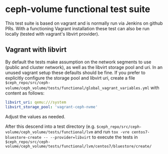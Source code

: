 # ceph-volume functional test suite

This test suite is based on vagrant and is normally run via Jenkins on github
PRs. With a functioning Vagrant installation these test can also be run locally
(tested with vagrant's libvirt provider).

## Vagrant with libvirt
By default the tests make assumption on the network segments to use (public and
cluster network), as well as the libvirt storage pool and uri. In an unused
vagrant setup these defaults should be fine.
If you prefer to explicitly configure the storage pool and libvirt
uri, create a file
`$ceph_repo/src/ceph-volume/ceph_volume/tests/functional/global_vagrant_variables.yml`
with content as follows:
``` yaml
libvirt_uri: qemu:///system
libvirt_storage_pool: 'vagrant-ceph-nvme'
```
Adjust the values as needed.

After this descend into a test directory (e.g.
`$ceph_repo/src/ceph-volume/ceph_volume/tests/functional/lvm` and run `tox -vre
centos7-bluestore-create -- --provider=libvirt` to execute the tests in
`$ceph_repo/src/ceph-volume/ceph_volume/tests/functional/lvm/centos7/bluestore/create/`
